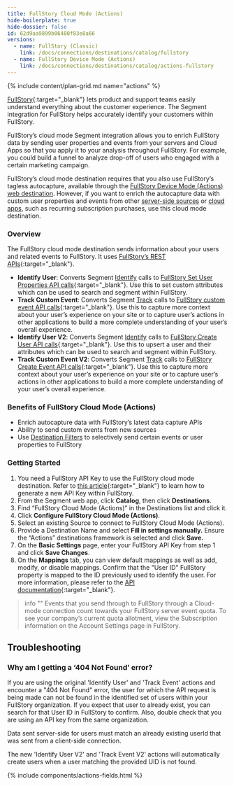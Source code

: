 ```yaml
---
title: FullStory Cloud Mode (Actions)
hide-boilerplate: true
hide-dossier: false
id: 62d9aa9899b06480f83e8a66
versions:
  - name: FullStory (Classic)
    link: /docs/connections/destinations/catalog/fullstory
  - name: FullStory Device Mode (Actions)
    link: /docs/connections/destinations/catalog/actions-fullstory
---
```

{% include content/plan-grid.md name="actions" %}

[FullStory](https://www.fullstory.com/){:target="_blank"} lets product and support teams easily understand everything about the customer experience. The Segment integration for FullStory helps accurately identify your customers within FullStory.

FullStory’s cloud mode Segment integration allows you to enrich FullStory data by sending user properties and events from your servers and Cloud Apps so that you apply it to your analysis throughout FullStory. For example, you could build a funnel to analyze drop-off of users who engaged with a certain marketing campaign.

FullStory’s cloud mode destination requires that you also use FullStory’s tagless autocapture, available through the [FullStory Device Mode (Actions) web destination](/docs/connections/destinations/catalog/actions-fullstory/). However, if you want to enrich the autocapture data with custom user properties and events from other [server-side sources](/docs/connections/sources/#server) or [cloud apps](/docs/connections/sources/#cloud-apps), such as recurring subscription purchases, use this cloud mode destination.

### Overview

The FullStory cloud mode destination sends information about your users and related events to FullStory. It uses [FullStory’s REST APIs](https://developer.fullstory.com){:target="_blank"}.

- **Identify User**: Converts Segment [Identify](/docs/connections/spec/identify/) calls to [FullStory Set User Properties API calls](https://developer.fullstory.com/set-user-properties){:target="_blank"}. Use this to set custom attributes which can be used to search and segment within FullStory.
- **Track Custom Event**: Converts Segment [Track](/docs/connections/spec/track/) calls to [FullStory custom event API calls](https://developer.fullstory.com/server-events){:target="_blank"}. Use this to capture more context about your user’s experience on your site or to capture user’s actions in other applications to build a more complete understanding of your user’s overall experience.
- **Identify User V2**: Converts Segment [Identify](/docs/connections/spec/identify/) calls to [FullStory Create User API calls](https://developer.fullstory.com/server/v2/users/create-user/){:target="_blank"}. Use this to upsert a user and their attributes which can be used to search and segment within FullStory.
- **Track Custom Event V2**: Converts Segment [Track](/docs/connections/spec/track/) calls to [FullStory Create Event API calls](https://developer.fullstory.com/server/v2/events/create-events/){:target="_blank"}. Use this to capture more context about your user’s experience on your site or to capture user’s actions in other applications to build a more complete understanding of your user’s overall experience.

### Benefits of FullStory Cloud Mode (Actions)

- Enrich autocapture data with FullStory’s latest data capture APIs
- Ability to send custom events from new sources
- Use [Destination Filters](/docs/connections/destinations/destination-filters/) to selectively send certain events or user properties to FullStory

### Getting Started

1. You need a FullStory API Key to use the FullStory cloud mode destination. Refer to [this article](https://help.fullstory.com/hc/en-us/articles/360052021773-Managing-API-Keys){:target="_blank"} to learn how to generate a new API Key within FullStory.
2. From the Segment web app, click **Catalog**, then click **Destinations**.
3. Find “FullStory Cloud Mode (Actions)” in the Destinations list and click it.
4. Click **Configure FullStory Cloud Mode (Actions)**.
5. Select an existing Source to connect to FullStory Cloud Mode (Actions).
6. Provide a Destination Name and select **Fill in settings manually.** Ensure the “Actions” destinations framework is selected and click **Save.**
7. On the **Basic Settings** page, enter your FullStory API Key from step 1 and click **Save Changes**.
8. On the **Mappings** tab, you can view default mappings as well as add, modify, or disable mappings. Confirm that the "User ID" FullStory property is mapped to the ID previously used to identify the user. For more information, please refer to the [API documentation](https://developer.fullstory.com/server-events){:target="_blank"}.

> info ""
> Events that you send through to FullStory through a Cloud-mode connection count towards your FullStory server event quota. To see your company’s current quota allotment, view the Subscription information on the Account Settings page in FullStory.

## Troubleshooting

### Why am I getting a ‘404 Not Found’ error?

If you are using the original 'Identify User' and 'Track Event' actions and encounter a "404 Not Found" error, the user for which the API request is being made can not be found in the identified set of users within your FullStory organization. If you expect that user to already exist, you can search for that User ID in FullStory to confirm. Also, double check that you are using an API key from the same organization.

Data sent server-side for users must match an already existing userId that was sent from a client-side connection.

The new 'Identify User V2' and 'Track Event V2' actions will automatically create users when a user matching the
provided UID is not found.

{% include components/actions-fields.html %}
